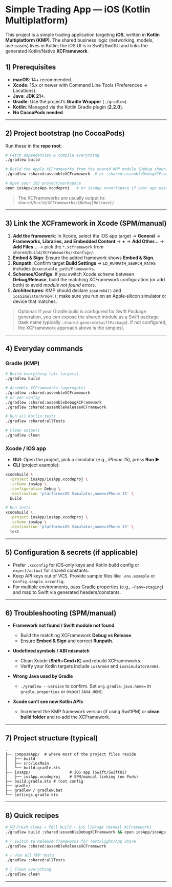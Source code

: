 # Simple Trading App — iOS (Kotlin Multiplatform)

This project is a simple trading application targeting **iOS**, written in **Kotlin Multiplatform (KMP)**. The shared business logic (networking, models, use‑cases) lives in Kotlin; the iOS UI is in Swift/SwiftUI and links the generated Kotlin/Native **XCFramework**.

## 1) Prerequisites

* **macOS**: 14+ recommended.
* **Xcode**: 15.x or newer with Command Line Tools (Preferences → Locations).
* **Java**: **JDK 21+**. 
* **Gradle**: Use the project’s **Gradle Wrapper** (`./gradlew`).
* **Kotlin**: Managed via the Kotlin Gradle plugin (**2.2.0**).
* **No CocoaPods needed**.

---

## 2) Project bootstrap (no CocoaPods)

Run these in the **repo root**:

```bash
# Fetch dependencies & compile everything
./gradlew build

# Build the Apple XCFrameworks from the shared KMP module (Debug shown; use Release for App Store)
./gradlew :shared:assembleXCFramework  # or :shared:assembleDebugXCFramework / :shared:assembleReleaseXCFramework

# Open your iOS project/workspace
open iosApp/iosApp.xcodeproj   # or iosApp.xcworkspace if your app uses one
```

> The XCFrameworks are usually output to: `shared/build/XCFrameworks/{Debug|Release}/`

---

## 3) Link the XCFramework in Xcode (SPM/manual)

1. **Add the framework**: In Xcode, select the iOS app target → **General** → **Frameworks, Libraries, and Embedded Content** → **+** → **Add Other…** → **Add Files…** → pick the `*.xcframework` from `shared/build/XCFrameworks/<Config>/`.
2. **Embed & Sign**: Ensure the added framework shows **Embed & Sign**.
3. **Runpath**: Confirm target **Build Settings** → `LD_RUNPATH_SEARCH_PATHS` includes `@executable_path/Frameworks`.
4. **Schemes/Configs**: If you switch Xcode scheme between **Debug/Release**, build the matching XCFramework configuration (or add both) to avoid *module not found* errors.
5. **Architectures**: KMP should declare `iosArm64()` and `iosSimulatorArm64()`; make sure you run on an Apple‑silicon simulator or device that matches.

> Optional: If your Gradle build is configured for Swift Package generation, you can expose the shared module as a Swift package (task name typically `:shared:generateSwiftPackage`). If not configured, the XCFramework approach above is the simplest.

---

## 4) Everyday commands

### Gradle (KMP)

```bash
# Build everything (all targets)
./gradlew build

# Assemble XCFrameworks (aggregate)
./gradlew :shared:assembleXCFramework
# or per-config
./gradlew :shared:assembleDebugXCFramework
./gradlew :shared:assembleReleaseXCFramework

# Run all Kotlin tests
./gradlew :shared:allTests

# Clean outputs
./gradlew clean
```

### Xcode / iOS app

* **GUI**: Open the project, pick a simulator (e.g., *iPhone 15*), press **Run** ▶︎.
* **CLI** (project example):

```bash
xcodebuild \
  -project iosApp/iosApp.xcodeproj \
  -scheme iosApp \
  -configuration Debug \
  -destination 'platform=iOS Simulator,name=iPhone 15' \
  build

# Run tests
xcodebuild \
  -project iosApp/iosApp.xcodeproj \
  -scheme iosApp \
  -destination 'platform=iOS Simulator,name=iPhone 15' \
  test
```

---

## 5) Configuration & secrets (if applicable)

* Prefer `.xcconfig` for iOS‑only keys and Kotlin build config or `expect/actual` for shared constants.
* Keep API keys out of VCS. Provide sample files like `.env.example` or `Config.sample.xcconfig`.
* For multiple environments, pass Gradle properties (e.g., `-Penv=staging`) and map to Swift via generated headers/constants.

---

## 6) Troubleshooting (SPM/manual)

* **Framework not found / Swift module not found**

  * Build the matching XCFramework **Debug vs Release**.
  * Ensure **Embed & Sign** and correct **Runpath**.
* **Undefined symbols / ABI mismatch**

  * Clean Xcode (**Shift+Cmd+K**) and rebuild XCFrameworks.
  * Verify your Kotlin targets include `iosArm64` and `iosSimulatorArm64`.
* **Wrong Java used by Gradle**

  * `./gradlew --version` to confirm. Set `org.gradle.java.home=` in `gradle.properties` or export `JAVA_HOME`.
* **Xcode can’t see new Kotlin APIs**

  * Increment the KMP framework version (if using SwiftPM) or **clean build folder** and re‑add the XCFramework.

---

## 7) Project structure (typical)

```
.
├── composeApp/  # where most of the project files reside
│   ├── build
│   ├── src/iosMain
│   └── build.gradle.kts
├── iosApp/                 # iOS app (Swift/SwiftUI)
│   ├── iosApp.xcodeproj    # SPM/manual linking (no Pods)
├── build.gradle.kts # root config
├── gradle/
├── gradlew / gradlew.bat
└── settings.gradle.kts
```

---

## 8) Quick recipes

```bash
# 🆕 Fresh clone → full build + iOS linkage (manual XCFramework)
./gradlew build :shared:assembleDebugXCFramework && open iosApp/iosApp.xcodeproj

# 🔁 Switch to Release frameworks for TestFlight/App Store
./gradlew :shared:assembleReleaseXCFramework

# ✅ Run all KMP tests
./gradlew :shared:allTests

# 🧹 Clean everything
./gradlew clean
```

---